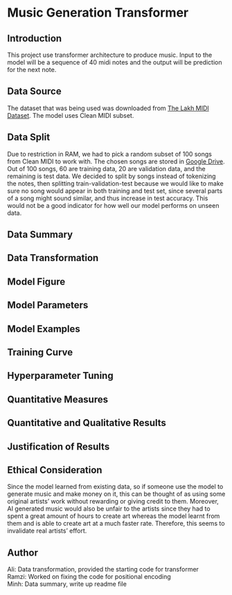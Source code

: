 # Music Generation Transformer
## Introduction
This project use transformer architecture to produce music. Input to the model will be a sequence of 40 midi notes and the output will be prediction for the next note. 
## Data Source
The dataset that was being used was downloaded from <a href="https://colinraffel.com/projects/lmd/" target="_blank">The Lakh MIDI Dataset</a>. The model uses Clean MIDI subset.
## Data Split
Due to restriction in RAM, we had to pick a random subset of 100 songs from Clean MIDI to work with. The chosen songs are stored in <a href="https://drive.google.com/drive/folders/1ffu0J6SJt_soSpeH1jP68LV0c-MUVdV2?usp=sharing" target="_blank">Google Drive</a>. Out of 100 songs, 60 are training data, 20 are validation data, and the remaining is test data. We decided to split by songs instead of tokenizing the notes, then splitting train-validation-test because we would like to make sure no song would appear in both training and test set, since several parts of a song might sound similar, and thus increase in test accuracy. This would not be a good indicator for how well our model performs on unseen data.
## Data Summary
## Data Transformation
## Model Figure
## Model Parameters
## Model Examples
## Training Curve
## Hyperparameter Tuning
## Quantitative Measures
## Quantitative and Qualitative Results
## Justification of Results
## Ethical Consideration
Since the model learned from existing data, so if someone use the model to generate music and make
money on it, this can be thought of as using some original artists’ work without rewarding or giving
credit to them. Moreover, AI generated music would also be unfair to the artists since they had to
spent a great amount of hours to create art whereas the model learnt from them and is able to create
art at a much faster rate. Therefore, this seems to invalidate real artists’ effort.
## Author
Ali: Data transformation, provided the starting code for transformer\
Ramzi: Worked on fixing the code for positional encoding\
Minh: Data summary, write up readme file

